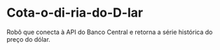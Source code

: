 # Cota-o-di-ria-do-D-lar
Robô que conecta à API do Banco Central e retorna a série histórica do preço do dólar.
